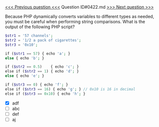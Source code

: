 [<<< Previous question <<<](0421.md)  Question ID#0422.md  [>>> Next question >>>](0423.md) 

Because PHP dynamically converts variables to different types as needed, you must be careful when performing string comparisons. What is the output of the following PHP script?

```php
$str1 = '57 channels';
$str2 = '1/2 a pack of cigarettes';
$str3 = '0x10';

if ($str1 == 57) { echo 'a'; }
else { echo 'b'; }

if ($str2 == 0.5)    { echo 'c'; }
else if ($str2 == 1) { echo 'd'; }
else { echo 'e'; }

if ($str3 == 0) { echo 'f'; }
else if ($str3 == 16) { echo 'g'; } // 0x10 is 16 in decimal
else if ($str3 == 0x10) { echo 'h'; }
```

- [x] adf
- [ ] abc
- [ ] def
- [ ] aj
